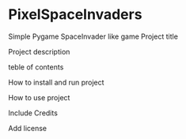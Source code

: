 # PixelSpaceInvaders
Simple Pygame SpaceInvader like game
Project title

Project description

teble of contents

How to install and run project

How to use project

Include Credits

Add license

